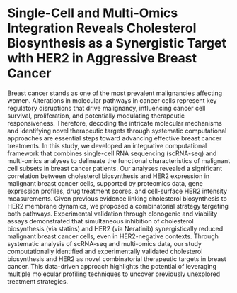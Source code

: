 # Single-Cell and Multi-Omics Integration Reveals Cholesterol Biosynthesis as a Synergistic Target with HER2 in Aggressive Breast Cancer

Breast cancer stands as one of the most prevalent malignancies affecting women. Alterations in molecular pathways in cancer cells represent key regulatory disruptions that drive malignancy, influencing cancer cell survival, proliferation, and potentially modulating therapeutic responsiveness. Therefore, decoding the intricate molecular mechanisms and identifying novel therapeutic targets through systematic computational approaches are essential steps toward advancing effective breast cancer treatments. In this study, we developed an integrative computational framework that combines single-cell RNA sequencing (scRNA-seq) and multi-omics analyses to delineate the functional characteristics of malignant cell subsets in breast cancer patients. Our analyses revealed a significant correlation between cholesterol biosynthesis and HER2 expression in malignant breast cancer cells, supported by proteomics data, gene expression profiles, drug treatment scores, and cell-surface HER2 intensity measurements. Given previous evidence linking cholesterol biosynthesis to HER2 membrane dynamics, we proposed a combinatorial strategy targeting both pathways. Experimental validation through clonogenic and viability assays demonstrated that simultaneous inhibition of cholesterol biosynthesis (via statins) and HER2 (via Neratinib) synergistically reduced malignant breast cancer cells, even in HER2-negative contexts. Through systematic analysis of scRNA-seq and multi-omics data, our study computationally identified and experimentally validated cholesterol biosynthesis and HER2 as novel combinatorial therapeutic targets in breast cancer. This data-driven approach highlights the potential of leveraging multiple molecular profiling techniques to uncover previously unexplored treatment strategies.
